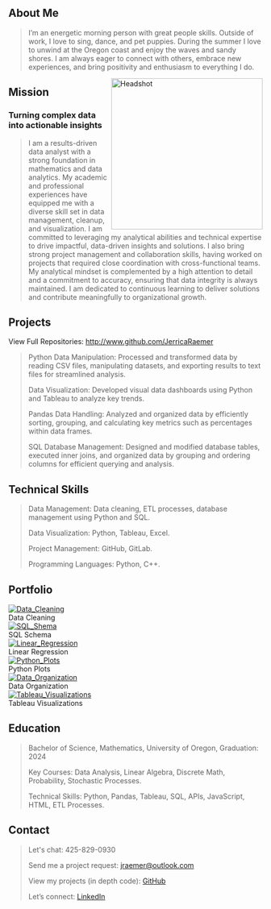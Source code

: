   <link rel="stylesheet" href="mainstyle.css">
  
## About Me
> I’m an energetic morning person with great people skills. Outside of work, I love to sing, dance, and pet puppies. During the summer I love to unwind at the Oregon coast and enjoy the waves and sandy shores. I am always eager to connect with others, embrace new experiences, and bring positivity and enthusiasm to everything I do.
<img src="Images/headshot.jpg" alt="Headshot" style="float:right;width:300px;"/>

## Mission

### Turning complex data into actionable insights
> I am a results-driven data analyst with a strong foundation in mathematics and data analytics. My academic and professional experiences have equipped me with a diverse skill set in data management, cleanup, and visualization. I am committed to leveraging my analytical abilities and technical expertise to drive impactful, data-driven insights and solutions. I also bring strong project management and collaboration skills, having worked on projects that required close coordination with cross-functional teams. My analytical mindset is complemented by a high attention to detail and a commitment to accuracy, ensuring that data integrity is always maintained. I am dedicated to continuous learning to deliver solutions and contribute meaningfully to organizational growth.

## Projects
View Full Repositories: <a href="url">http://www.github.com/JerricaRaemer</a>
>
> Python Data Manipulation: Processed and transformed data by reading CSV files, manipulating datasets, and exporting results to text files for streamlined analysis.
>
> Data Visualization: Developed visual data dashboards using Python and Tableau to analyze key trends.
>
> Pandas Data Handling: Analyzed and organized data by efficiently sorting, grouping, and calculating key metrics such as percentages within data frames.
>
> SQL Database Management: Designed and modified database tables, executed inner joins, and organized data by grouping and ordering columns for efficient querying and analysis.
>

## Technical Skills
>
> Data Management: Data cleaning, ETL processes, database management using Python and SQL.
>
> Data Visualization: Python, Tableau, Excel.
>
> Project Management: GitHub, GitLab.
>
> Programming Languages: Python, C++.
>

## Portfolio

<div class="gallery">
  <a target="_blank" href="Data_Cleaning_SQL_Python.JPG">
    <img src="Data_Cleaning_SQL_Python.JPG" alt="Data_Cleaning" />
  </a>
  <div class="description">Data Cleaning</div>
</div>

<div class="gallery">
  <a target="_blank" href="Data_Cleaning_SQL_Python.JPG">
    <img src="SQL_Table_Schema.JPG" alt="SQL_Shema" />
  </a>
  <div class="description">SQL Schema</div>
</div>

<div class="gallery">
  <a target="_blank" href="Linear_Regression.JPG">
    <img src="Linear_Regression.JPG" alt="Linear_Regression" />
  </a>
  <div class="description">Linear Regression</div>
</div>

<div class="gallery">
  <a target="_blank" href="Line_Plot_Python.JPG">
    <img src="Line_Plot_Python.JPG" alt="Python_Plots" />
  </a>
  <div class="description">Python Plots</div>
</div>

<div class="gallery">
  <a target="_blank" href="Python_Dict.JPG">
    <img src="Python_Dict.JPG" alt="Data_Organization" />
  </a>
  <div class="description">Data Organization</div>
</div>

<div class="gallery">
  <a target="_blank" href="Tableau_Music.JPG">
    <img src="Tableau_Music.JPG" alt="Tableau_Visualizations" />
  </a>
  <div class="description">Tableau Visualizations</div>
</div>

## Education
> Bachelor of Science, Mathematics, University of Oregon, Graduation: 2024
>
> Key Courses: Data Analysis, Linear Algebra, Discrete Math, Probability, Stochastic Processes.
>
> Technical Skills: Python, Pandas, Tableau, SQL, APIs, JavaScript, HTML, ETL Processes.

## Contact
> Let's chat: 425-829-0930
> 
> Send me a project request: jraemer@outlook.com
> 
> View my projects (in depth code): [GitHub](https://github.com/JerricaRaemer)
> 
> Let’s connect: [LinkedIn](https://www.linkedin.com/in/jerrica-raemer/)
>


